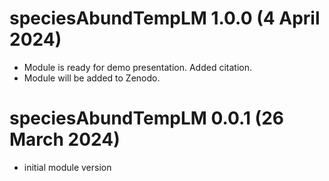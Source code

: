 # speciesAbundTempLM 1.0.0 (4 April 2024)

- Module is ready for demo presentation. Added citation.
- Module will be added to Zenodo.

# speciesAbundTempLM 0.0.1 (26 March 2024)

- initial module version
